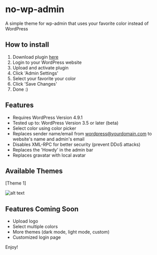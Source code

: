 # no-wp-admin

A simple theme for wp-admin that uses your favorite color instead of WordPress

## How to install

1) Download plugin [here](https://github.com/julieeeeeee/no-wp-admin/archive/master.zip)
2) Login to your WordPress website
3) Upload and activate plugin
4) Click 'Admin Settings'
5) Select your favorite your color
6) Click 'Save Changes'
7) Done :)

## Features

- Requires WordPress Version 4.9.1
- Tested up to: WordPress Version 3.5 or later (beta)
- Select color using color picker
- Replaces sender name/email from wordpress@yourdomain.com to website's name and admin's email
- Disables XML-RPC for better security (prevent DDoS attacks)
- Replaces the 'Howdy' in the admin bar
- Replaces gravatar with local avatar

## Available Themes

[Theme 1]

![alt text](https://github.com/julieeeeeee/no-wp-admin/blob/master/theme-1.png)

## Features Coming Soon

- Upload logo
- Select multiple colors
- More themes (dark mode, light mode, custom)
- Customized login page

Enjoy!
